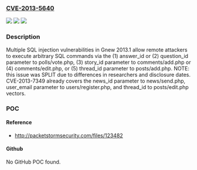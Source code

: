 ### [CVE-2013-5640](https://cve.mitre.org/cgi-bin/cvename.cgi?name=CVE-2013-5640)
![](https://img.shields.io/static/v1?label=Product&message=n%2Fa&color=blue)
![](https://img.shields.io/static/v1?label=Version&message=n%2Fa&color=blue)
![](https://img.shields.io/static/v1?label=Vulnerability&message=n%2Fa&color=brighgreen)

### Description

Multiple SQL injection vulnerabilities in Gnew 2013.1 allow remote attackers to execute arbitrary SQL commands via the (1) answer_id or (2) question_id parameter to polls/vote.php, (3) story_id parameter to comments/add.php or (4) comments/edit.php, or (5) thread_id parameter to posts/add.php.  NOTE: this issue was SPLIT due to differences in researchers and disclosure dates. CVE-2013-7349 already covers the news_id parameter to news/send.php, user_email parameter to users/register.php, and thread_id to posts/edit.php vectors.

### POC

#### Reference
- http://packetstormsecurity.com/files/123482

#### Github
No GitHub POC found.

